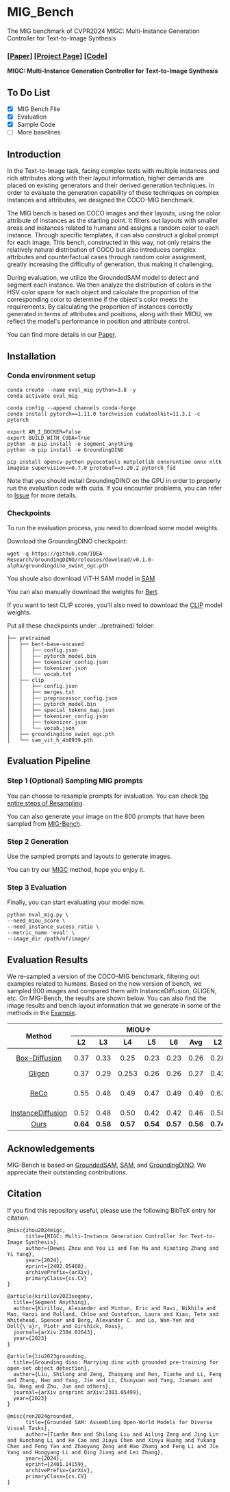 # MIG_Bench
The MIG benchmark of CVPR2024 MIGC: Multi-Instance Generation Controller for Text-to-Image Synthesis

### [[Paper]](https://arxiv.org/pdf/2402.05408.pdf)     [[Project Page]](https://migcproject.github.io/)  [[Code]](https://github.com/limuloo/MIGC) 
**MIGC: Multi-Instance Generation Controller for Text-to-Image Synthesis**
## To Do List
- [x] MIG Bench File
- [x] Evaluation
- [x] Sample Code
- [ ] More baselines

## Introduction

In the Text-to-Image task, facing complex texts with multiple instances and rich attributes along with their layout information, higher demands are placed on existing generators and their derived generation techniques. In order to evaluate the generation capability of these techniques on complex instances and attributes, we designed the COCO-MIG benchmark.


The MIG bench is based on COCO images and their layouts, using the color attribute of instances as the starting point. It filters out layouts with smaller areas and instances related to humans and assigns a random color to each instance. Through specific templates, it can also construct a global prompt for each image. This bench, constructed in this way, not only retains the relatively natural distribution of COCO but also introduces complex attributes and counterfactual cases through random color assignment, greatly increasing the difficulty of generation, thus making it challenging.

During evaluation, we utilize the GroundedSAM model to detect and segment each instance. We then analyze the distribution of colors in the HSV color space for each object and calculate the proportion of the corresponding color to determine if the object's color meets the requirements. By calculating the proportion of instances correctly generated in terms of attributes and positions, along with their MIOU, we reflect the model's performance in position and attribute control.

You can find more details in our [Paper](https://arxiv.org/pdf/2402.05408.pdf).

## Installation

### Conda environment setup
```
conda create --name eval_mig python=3.8 -y
conda activate eval_mig

conda config --append channels conda-forge
conda install pytorch==1.11.0 torchvision cudatoolkit=11.3.1 -c pytorch

export AM_I_DOCKER=False
export BUILD_WITH_CUDA=True
python -m pip install -e segment_anything
python -m pip install -e GroundingDINO

pip install opencv-python pycocotools matplotlib onnxruntime onnx nltk imageio supervision==0.7.0 protobuf==3.20.2 pytorch_fid
```

Note that you should install GroundingDINO on the GPU in order to properly run the evaluation code with cuda. If you encounter problems, you can refer to [Issue](https://github.com/IDEA-Research/GroundingDINO/issues/175) for more details.

### Checkpoints
To run the evaluation process, you need to download some model weights.

Download the GroundingDINO checkpoint:
```
wget -q https://github.com/IDEA-Research/GroundingDINO/releases/download/v0.1.0-alpha/groundingdino_swint_ogc.pth
```
You shoule also download ViT-H SAM model in [SAM](https://dl.fbaipublicfiles.com/segment_anything/sam_vit_h_4b8939.pth)

You can also manually download the weights for [Bert](https://huggingface.co/google-bert/bert-base-uncased/tree/main).

If you want to test CLIP scores, you'll also need to download the [CLIP](https://huggingface.co/openai/clip-vit-large-patch14/tree/main) model weights.


Put all these checkpoints under ../pretrained/ folder:
```
├── pretrained
│   ├── bert-base-uncased
│   │   ├── config.json
│   │   ├── pytorch_model.bin
│   │   ├── tokenizer_config.json
│   │   ├── tokenizer.json
│   │   └── vocab.txt
│   ├── clip
│   │   ├── config.json
│   │   ├── merges.txt
│   │   ├── preprocessor_config.json
│   │   ├── pytorch_model.bin
│   │   ├── special_tokens_map.json
│   │   ├── tokenizer_config.json
│   │   ├── tokenizer.json
│   │   └── vocab.json
│   ├── groundingdino_swint_ogc.pth
│   └── sam_vit_h_4b8939.pth
```

## Evaluation Pipeline

### Step 1 (Optional) Sampling MIG prompts
You can choose to resample prompts for evaluation. You can check [the entire steps of Resampling](./bench_resample.md).

You can also generate your image on the 800 prompts that have been sampled from [MIG-Bench](https://drive.google.com/drive/folders/1mXxO7miVqgTq3N6q2QS7gFp_ML-qpsw2?usp=sharing).

### Step 2 Generation
Use the sampled prompts and layouts to generate images.

You can try our [MIGC](https://github.com/limuloo/MIGC) method, hope you enjoy it.

### Step 3 Evaluation
Finally, you can start evaluating your model now.

```
python eval_mig.py \
--need_miou_score \
--need_instance_sucess_ratio \
--metric_name 'eval' \
--image_dir /path/of/image/
```

## Evaluation Results
We re-sampled a version of the COCO-MIG benchmark, filtering out examples related to humans. Based on the new version of bench, we sampled 800 images and compared them with InstanceDiffusion, GLIGEN, etc. On MIG-Bench, the results are shown below. You can also find the image results and bench layout information that we generate in some of the methods in the [Example](https://drive.google.com/drive/folders/1UyhNpZ099OTPy5ILho2cmWkiOH2j-FrB?usp=sharing).



<table style="text-align: center;">
  <thead>
    <tr>
      <th rowspan="2" style="text-align: center;">Method</th>
      <th colspan="6" style="text-align: center;">MIOU↑</th>
      <th colspan="6" style="text-align: center;">Instance Success Rate↑</th>
	  <th rowspan="2" style="text-align: center;">Model Type</th>
    <th rowspan="2" style="text-align: center;">Publication</th>
    </tr>
	<tr>
      <th>L2</th>
      <th>L3</th>
      <th>L4</th>
      <th>L5</th>
      <th>L6</th>
      <th>Avg</th>
	  <th>L2</th>
      <th>L3</th>
      <th>L4</th>
      <th>L5</th>
      <th>L6</th>
      <th>Avg</th>
    </tr>
  </thead>
  <tbody>
	<tr>
      <td><a href="https://github.com/showlab/BoxDiff">Box-Diffusion</a></td>
      <td>0.37</td>
      <td>0.33</td>
      <td>0.25</td>
      <td>0.23</td>
      <td>0.23</td>
      <td>0.26</td>
	  <td>0.28</td>
      <td>0.24</td>
      <td>0.14</td>
      <td>0.12</td>
      <td>0.13</td>
      <td>0.16</td>
	  <td>Training-free</td>
    <td>ICCV2023</td>
    </tr>
	<tr>
      <td><a href="https://github.com/gligen/GLIGEN">Gligen</a></td>
      <td>0.37</td>
      <td>0.29</td>
      <td>0.253</td>
      <td>0.26</td>
      <td>0.26</td>
      <td>0.27</td>
	<td>0.42</td>
      <td>0.32</td>
      <td>0.27</td>
      <td>0.27</td>
      <td>0.28</td>
      <td>0.30</td>
	  <td>Adapter</td>
    <td>CVPR2023</td>
    </tr>
	<tr>
      <td><a href="https://github.com/microsoft/ReCo">ReCo</a></td>
      <td>0.55</td>
      <td>0.48</td>
      <td>0.49</td>
      <td>0.47</td>
      <td>0.49</td>
      <td>0.49</td>
	  <td>0.63</td>
      <td>0.53</td>
      <td>0.55</td>
      <td>0.52</td>
      <td>0.55</td>
      <td>0.55</td>
	  <td>Full model tuning</td>
    <td>CVPR2023</td>
    </tr>
	<tr>
      <td><a href="https://github.com/frank-xwang/InstanceDiffusion">InstanceDiffusion</a></td>
      <td>0.52</td>
      <td>0.48</td>
      <td>0.50</td>
      <td>0.42</td>
      <td>0.42</td>
      <td>0.46</td>
	  <td>0.58</td>
      <td>0.52</td>
      <td>0.55</td>
      <td>0.47</td>
      <td>0.47</td>
      <td>0.51</td>
	  <td>Adapter</td>
    <td>CVPR2024</td>
    </tr>
	<tr>
      <td><a href="https://github.com/limuloo/MIGC">Ours</a></td>
      <td><b>0.64</b></td>
      <td><b>0.58</b></td>
      <td><b>0.57</b></td>
      <td><b>0.54</b></td>
      <td><b>0.57</b></td>
      <td><b>0.56</b></td>
	  <td><b>0.74</b></td>
      <td><b>0.67</b></td>
      <td><b>0.67</b></td>
      <td><b>0.63</b></td>
      <td><b>0.66</b></td>
      <td><b>0.66</b></td>
	  <td>Adapter</td>
    <td>CVPR2024</td>
    </tr>
  </tbody>
</table>

## Acknowledgements
MIG-Bench is based on [GroundedSAM](https://github.com/IDEA-Research/Grounded-Segment-Anything), [SAM](https://github.com/facebookresearch/segment-anything), and [GroundingDINO](https://github.com/IDEA-Research/GroundingDINO). We appreciate their outstanding contributions.



## Citation
If you find this repository useful, please use the following BibTeX entry for citation.
```
@misc{zhou2024migc,
      title={MIGC: Multi-Instance Generation Controller for Text-to-Image Synthesis}, 
      author={Dewei Zhou and You Li and Fan Ma and Xiaoting Zhang and Yi Yang},
      year={2024},
      eprint={2402.05408},
      archivePrefix={arXiv},
      primaryClass={cs.CV}
}

@article{kirillov2023segany,
  title={Segment Anything}, 
  author={Kirillov, Alexander and Mintun, Eric and Ravi, Nikhila and Mao, Hanzi and Rolland, Chloe and Gustafson, Laura and Xiao, Tete and Whitehead, Spencer and Berg, Alexander C. and Lo, Wan-Yen and Doll{\'a}r, Piotr and Girshick, Ross},
  journal={arXiv:2304.02643},
  year={2023}
}

@article{liu2023grounding,
  title={Grounding dino: Marrying dino with grounded pre-training for open-set object detection},
  author={Liu, Shilong and Zeng, Zhaoyang and Ren, Tianhe and Li, Feng and Zhang, Hao and Yang, Jie and Li, Chunyuan and Yang, Jianwei and Su, Hang and Zhu, Jun and others},
  journal={arXiv preprint arXiv:2303.05499},
  year={2023}
}

@misc{ren2024grounded,
      title={Grounded SAM: Assembling Open-World Models for Diverse Visual Tasks}, 
      author={Tianhe Ren and Shilong Liu and Ailing Zeng and Jing Lin and Kunchang Li and He Cao and Jiayu Chen and Xinyu Huang and Yukang Chen and Feng Yan and Zhaoyang Zeng and Hao Zhang and Feng Li and Jie Yang and Hongyang Li and Qing Jiang and Lei Zhang},
      year={2024},
      eprint={2401.14159},
      archivePrefix={arXiv},
      primaryClass={cs.CV}
}
```